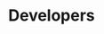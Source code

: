 ---
title: Developers
heading: Developer Documentation
lead: "Here you'll find all detailed API information as well as steps to consume a JSON feed of product data from a Stock2Shop account and to send a JSON payload of products to Stock2Shop for processing."
description: "Information and documentation for developers wanting to use Stock2Shop’s well defined API to integrate their inventory system and various sales channels. This documentation covers general concepts, logging in and the API."
menu: docmenutop
weight: 3
---